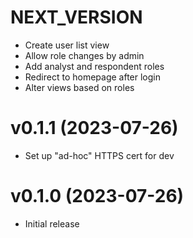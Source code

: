 # NEXT_VERSION

* Create user list view
* Allow role changes by admin
* Add analyst and respondent roles 
* Redirect to homepage after login
* Alter views based on roles

# v0.1.1 (2023-07-26)

* Set up "ad-hoc" HTTPS cert for dev


# v0.1.0 (2023-07-26)

* Initial release
